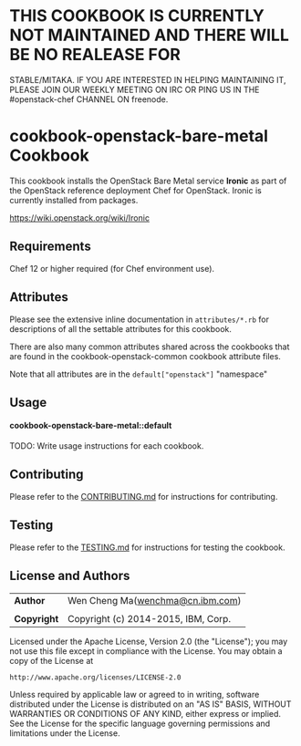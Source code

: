 # THIS COOKBOOK IS CURRENTLY NOT MAINTAINED AND THERE WILL BE NO REALEASE FOR
STABLE/MITAKA. IF YOU ARE INTERESTED IN HELPING MAINTAINING IT, PLEASE JOIN OUR
WEEKLY MEETING ON IRC OR PING US IN THE #openstack-chef CHANNEL ON freenode.

cookbook-openstack-bare-metal Cookbook
======================================

This cookbook installs the OpenStack Bare Metal service **Ironic** as part of
the OpenStack reference deployment Chef for OpenStack. Ironic is currently
installed from packages.

https://wiki.openstack.org/wiki/Ironic

Requirements
------------

Chef 12 or higher required (for Chef environment use).

Attributes
----------

Please see the extensive inline documentation in `attributes/*.rb` for descriptions
of all the settable attributes for this cookbook.

There are also many common attributes shared across the cookbooks that are found in
the cookbook-openstack-common cookbook attribute files.

Note that all attributes are in the `default["openstack"]` "namespace"


Usage
-----
#### cookbook-openstack-bare-metal::default
TODO: Write usage instructions for each cookbook.


Contributing
------------

Please refer to the [CONTRIBUTING.md](CONTRIBUTING.md) for instructions for contributing.

Testing
-------

Please refer to the [TESTING.md](TESTING.md) for instructions for testing the cookbook.

License and Authors
-------------------

|                      |                                                    |
|:---------------------|:---------------------------------------------------|
| **Author**           |   Wen Cheng Ma(<wenchma@cn.ibm.com>)               |
|                      |                                                    |
| **Copyright**        |  Copyright (c) 2014-2015, IBM, Corp.               |


Licensed under the Apache License, Version 2.0 (the "License");
you may not use this file except in compliance with the License.
You may obtain a copy of the License at

    http://www.apache.org/licenses/LICENSE-2.0

Unless required by applicable law or agreed to in writing, software
distributed under the License is distributed on an "AS IS" BASIS,
WITHOUT WARRANTIES OR CONDITIONS OF ANY KIND, either express or implied.
See the License for the specific language governing permissions and
limitations under the License.
